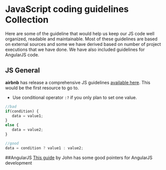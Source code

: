 JavaScript coding guidelines Collection
==================

Here are some of the guideline that would help us keep our JS code well organized, readable and maintainable. Most of these guidelines are based on external sources and some we have derived based on number of project executions that we have done. We have also included guidelines for AngularJS code.

## JS General
**airbnb** has release a comprehensive JS guidelines [available here](https://github.com/airbnb/javascript). This would be the first resource to go to.

- Use conditional operator `:?` if you only plan to set one value.
```javascript
//bad
if(condition) { 
   data = value1;
}
else {
   data = value2;
}

//good
data = condition ? value1 : value2;
```

##AngularJS 
[This guide](https://github.com/johnpapa/angularjs-styleguide) by John has some good pointers for AngularJS development 
